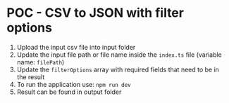 # POC - CSV to JSON with filter options

1. Upload the input csv file into input folder
2. Update the input file path or file name inside the `index.ts` file (variable name: `filePath`)
3. Update the `filterOptions` array with required fields that need to be in the result
4. To run the application use: `npm run dev`
5. Result can be found in output folder
